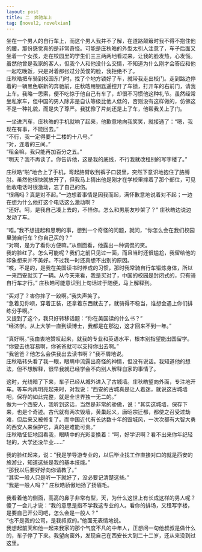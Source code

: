 ```yaml
---
layout: post
title: 二　奔驰车上
tag: [novel2, novelxian]
---
```


坐在一个男人的自行车上，而这个男人我并不了解，在道路颠簸时我不得不抱住他的腰，那份感觉真的是非常奇怪。可能是庄秋皓的外型太引人注意了，车子后面又坐着一个女孩，走在校园里的学生们三三两两地看过来，让我的脸发热，心发慌。虽然他曾是我家的客人，但我个人和他没什么交情，不知道为什么刚才会答应和他一起吃晚饭，只是对着那张过分英俊的脸，我拒绝不了。<br />
庄秋皓把车骑到校园东门时，找了个地方锁好了车，就带我走出校门。走到路边停着的一辆黑色崭新的奔驰前，庄秋皓用钥匙遥控开了车锁，打开车的右前门，请我上车。我略一思索，便不吃惊于他自己有车了，却很不习惯他这种礼节。虽然经常坐私家车，但中国的男人除非是自认等级比他人低的，否则没有这样做的，仿佛这不是一种礼貌，而是失了尊严。我犹豫了片刻还是上了车，他帮我关上了门。

一坐进汽车，庄秋皓的手机就响了起来，他歉意地向我笑笑，就接通了：“嗯，我现在有事，不能回去。”<br />
“不行，我一定得要十二楼的十八号。”<br />
“对，连着的三间。”<br />
“租金嘛，我只能再加百分之五。”<br />
“明天？我不再谈了。你告诉他，这是我的底线，不行我就改租别的写字楼了。”

庄秋皓“啪”地合上了手机，弯起胳臂收到裤子口袋里，突然下意识地抱住了胳膊肘。虽然他很快就放开了，但我马上猜出他是刚才在学校里摔着了那个部位，可见他收电话时很激动，忘了自己的伤。<br />
“很痛吗？真是对不起。”一边想着事情是因我而起，满怀歉意地说着对不起；一边在想为什么他打这个电话这么激动啊？<br />
“还好。呵，是我自己凑上去的，不怪你。怎么和男朋友吵架了？” 庄秋皓边说边发动了车。

“唔。”我不想提起和思明的事，想到一个奇怪的问题，就问，“你怎么会在我们校园里骑自行车？你自己买的？”<br />
“对啊，是为了看你方便嘛。”从侧面看，他露出一种调侃的笑。<br />
我的脸红了。怎么可能呢？我们之前只见过一面，而且当时还很尴尬，我留给他的印象想来并不美好。不过我一时还真想不出别的原因。<br />
“咳，不是的，是我在美国读书时养成的习惯，那时我常骑自行车锻炼身体，所以一来西安就买了一辆。从今天来看，我是买对了，中国的校园是封闭式的，只有骑自行车才行。” 庄秋皓可能意识到上句话过于随便，马上解释到。

“买对了？害你摔了一跤啊。”我失声笑了。<br />
“急着见你呗，穿着正装，还拿着东西就去了，就骑得不稳当，谁想会遇上你们排练分手啊。”<br />
又提到了这个，我只好转移话题：“你在美国读的什么书？”<br />
 “经济学。从上大学一直到读博士，我都是在那边，这才回来不到一年。”

“真好啊。”我由衷地赞叹起来，就我的专业和英语水平，根本别指望能出国留学。<br />
“你要去也容易啊，你爸爸就可以支持你出去啊。”<br />
“我爸爸？他怎么会供我出去读书啊？”我不屑地说。<br />
庄秋皓转头看了我一眼，眼睛中流露出奇怪的神情，但没有说话。我知道他的想法，但不想解释，很早我就已经学会不向别人解释自家的事情了。

这时，光线暗了下来，车子已经从城外进入了古城墙。庄秋皓望向外面，专注地开车。等车内再明亮起来时，对我说：“西安的古城真是让人着迷，就说这古城墙吧，保存的如此完整，就是全世界独一无二的。”<br />
做为一个西安人，我听到这话，当然是非常的骄傲，说：“其实这城墙，保存下来，也是个奇迹。古代就有两次毁墙，黄巢起义，唐昭宗迁都，都使之召受过劫难，但后来又被修复了。而中国近代有长达数十年的毁城风，一次次都有大智大勇的西安人来保护它，真的是难能可贵。”<br />
庄秋皓怔怔地回看我，眼睛中的光彩变换着：“呵，好学识啊？看不出来你年纪轻轻的，大学还没毕业……”

我的脸红起来，说：“我是学导游专业的，以后毕业找工作直接对口的就是西安的旅游业，知道这些是我的基本技能。”<br />
“那我以后要好好向你请教了。”<br />
“其实一般人只是听一下就好了，没必要记清楚这些。”<br />
“我是一般人吗？” 庄秋皓骄傲地扬了扬眉毛。

我看着他的侧面，高高的鼻子非常有型，天，为什么这世上有长成这样的男人呢？傻了一会儿才说：“我的意思是指不学我这专业的人。看你的排场，又租写字楼，是要自己开公司吧，怎么会是一般人？”<br />
“也不是我的公司，是我叔叔的。”他面无表情地说。<br />
我想起前天和他一起来我家的那个气度不凡的中年人，正想问一句他叔叔是做什么的，车子停了下来。我望向窗外，发现自己在西安长大到二十二岁，还从来没到过这里。
